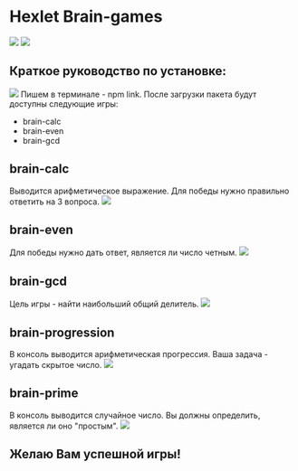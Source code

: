 # Hexlet Brain-games
<a href="https://codeclimate.com/github/possesion/frontend-project-lvl1"><img src="https://api.codeclimate.com/v1/badges/a99a88d28ad37a79dbf6/maintainability" /></a>
![](https://github.com/possesion/frontend-project-lvl1/workflows/frontend-project-actions/badge.svg)

 ## Краткое руководство по установке: 
<a href="https://asciinema.org/a/fmKuFpG6AGBvRGzSlwCDpLtFa" target="_blank"><img src="https://asciinema.org/a/fmKuFpG6AGBvRGzSlwCDpLtFa.svg" /></a>
 Пишем в терминале - npm link. После загрузки пакета будут доступны следующие игры:
 * brain-calc 
 * brain-even  
 * brain-gcd
 ## brain-calc
 Выводится арифметическое выражение. Для победы нужно правильно ответить на 3 вопроса.
<a href="https://asciinema.org/a/G1z1wfYaV4qpjtHwB9KLhsudY" target="_blank"><img src="https://asciinema.org/a/G1z1wfYaV4qpjtHwB9KLhsudY.svg" /></a>
 ## brain-even
 Для победы нужно дать ответ, является ли число четным.
<a href="https://asciinema.org/a/wfJwMunlGrBCHKwGm1EqmyVNp" target="_blank"><img src="https://asciinema.org/a/wfJwMunlGrBCHKwGm1EqmyVNp.svg" /></a>
 ## brain-gcd
 Цель игры - найти наибольший общий делитель.
<a href="https://asciinema.org/a/oDHxVaMeiy40VoRVCuaMu40jK" target="_blank"><img src="https://asciinema.org/a/oDHxVaMeiy40VoRVCuaMu40jK.svg" /></a>
## brain-progression
В консоль выводится арифметическая прогрессия. Ваша задача - угадать скрытое число.
<a href="https://asciinema.org/a/p3ZUWfaHuJv0PK2dYgmschAWI" target="_blank"><img src="https://asciinema.org/a/p3ZUWfaHuJv0PK2dYgmschAWI.svg" /></a>
## brain-prime
В консоль выводится случайное число. Вы должны определить, является ли оно "простым".
<a href="https://asciinema.org/a/AtARaroQJw3hUNUMt1jfgUzOY" target="_blank"><img src="https://asciinema.org/a/AtARaroQJw3hUNUMt1jfgUzOY.svg" /></a>

## Желаю Вам успешной игры!




